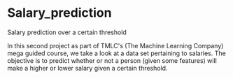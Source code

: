 # Salary_prediction
Salary prediction over a certain threshold

In this second project as part of TMLC's (The Machine Learning Company) mega guided course, we take a look at a data set pertaining to salaries. The objective is to predict whether or not a person (given some features) will make a higher or lower
salary given a certain threshold. 

